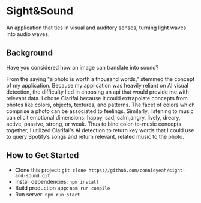 # Sight&Sound #

<!-- 
> This material was originally posted [here](http://www.quora.com/What-is-Amazons-approach-to-product-development-and-product-management). It is reproduced here for posterities sake.

There is an approach called "working backwards" that is widely used at Amazon. They work backwards from the customer, rather than starting with an idea for a product and trying to bolt customers onto it. While working backwards can be applied to any specific product decision, using this approach is especially important when developing new products or features.

For new initiatives a product manager typically starts by writing an internal press release announcing the finished product. The target audience for the press release is the new/updated product's customers, which can be retail customers or internal users of a tool or technology. Internal press releases are centered around the customer problem, how current solutions (internal or external) fail, and how the new product will blow away existing solutions.

If the benefits listed don't sound very interesting or exciting to customers, then perhaps they're not (and shouldn't be built). Instead, the product manager should keep iterating on the press release until they've come up with benefits that actually sound like benefits. Iterating on a press release is a lot less expensive than iterating on the product itself (and quicker!).

If the press release is more than a page and a half, it is probably too long. Keep it simple. 3-4 sentences for most paragraphs. Cut out the fat. Don't make it into a spec. You can accompany the press release with a FAQ that answers all of the other business or execution questions so the press release can stay focused on what the customer gets. My rule of thumb is that if the press release is hard to write, then the product is probably going to suck. Keep working at it until the outline for each paragraph flows. 

Oh, and I also like to write press-releases in what I call "Oprah-speak" for mainstream consumer products. Imagine you're sitting on Oprah's couch and have just explained the product to her, and then you listen as she explains it to her audience. That's "Oprah-speak", not "Geek-speak".

Once the project moves into development, the press release can be used as a touchstone; a guiding light. The product team can ask themselves, "Are we building what is in the press release?" If they find they're spending time building things that aren't in the press release (overbuilding), they need to ask themselves why. This keeps product development focused on achieving the customer benefits and not building extraneous stuff that takes longer to build, takes resources to maintain, and doesn't provide real customer benefit (at least not enough to warrant inclusion in the press release).
 -->
 
An application that ties in visual and auditory senses, turning light waves into audio waves. 

## Background ##
  Have you considered how an image can translate into sound? 
  
  From the saying "a photo is worth a thousand words," stemmed the concept of my application. Because my application was heavily reliant on AI visual detection, the difficulty lied in choosing an api that would provide me with relevant data. I chose Clarifai because it could extrapolate concepts from photos like colors, objects, textures, and patterns. The facet of colors which comprise a photo can be associated to feelings. Similarly, listening to music can elicit emotional dimensions: happy, sad, calm,angry, lively, dreary, active, passive, strong, or weak. Thus to bind color-to-music concepts together, I utilized Clarifai's AI detection to return key words that I could use to query Spotify’s songs and return relevant, related music to the photo.

## How to Get Started ##
  - Clone this project: `git clone https://github.com/connieyeah/sight-and-sound.git`
  - Install dependencies: `npm install`
  - Build production app: `npm run compile`
  - Run server: `npm run start`

